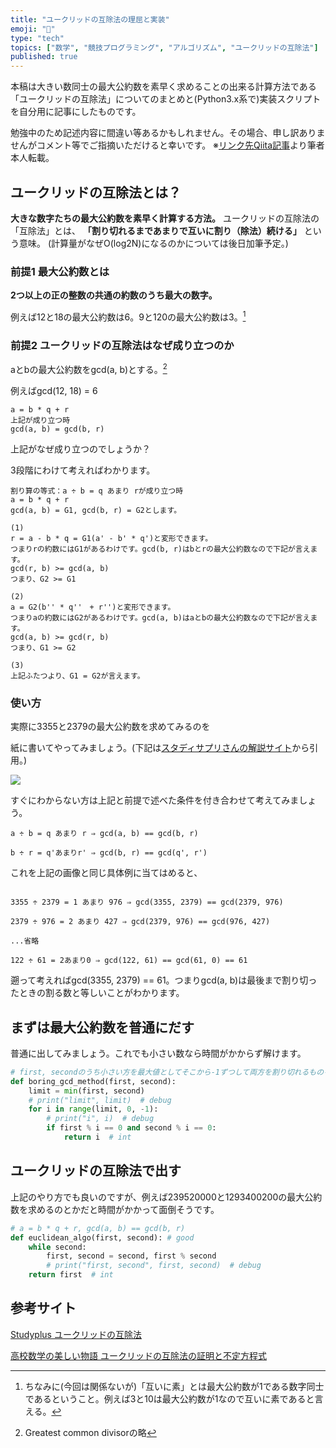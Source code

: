 ```yaml
---
title: "ユークリッドの互除法の理屈と実装"
emoji: "🤖"
type: "tech"
topics: ["数学", "競技プログラミング", "アルゴリズム", "ユークリッドの互除法"]
published: true
---
```


本稿は大きい数同士の最大公約数を素早く求めることの出来る計算方法である「ユークリッドの互除法」についてのまとめと(Python3.x系で)実装スクリプトを自分用に記事にしたものです。

勉強中のため記述内容に間違い等あるかもしれません。その場合、申し訳ありませんがコメント等でご指摘いただけると幸いです。
※[リンク先Qiita記事](https://qiita.com/digitalhimiko/items/b8edccfc35032a80d00a)より筆者本人転載。

## ユークリッドの互除法とは？

**大きな数字たちの最大公約数を素早く計算する方法。** ユークリッドの互除法の「互除法」とは、 **「割り切れるまであまりで互いに割り（除法）続ける」** という意味。
(計算量がなぜO(log2N)になるのかについては後日加筆予定。)

### 前提1 最大公約数とは

**2つ以上の正の整数の共通の約数のうち最大の数字。**

例えば12と18の最大公約数は6。9と120の最大公約数は3。[^1]

### 前提2 ユークリッドの互除法はなぜ成り立つのか

aとbの最大公約数をgcd(a, b)とする。[^2]

例えばgcd(12, 18) = 6

```
a = b * q + r
上記が成り立つ時
gcd(a, b) = gcd(b, r)
```

上記がなぜ成り立つのでしょうか？

3段階にわけて考えればわかります。

```
割り算の等式：a ÷ b = q あまり rが成り立つ時
a = b * q + r
gcd(a, b) = G1, gcd(b, r) = G2とします。

(1)
r = a - b * q = G1(a' - b' * q')と変形できます。
つまりrの約数にはG1があるわけです。gcd(b, r)はbとrの最大公約数なので下記が言えます。
gcd(r, b) >= gcd(a, b)
つまり、G2 >= G1

(2)
a = G2(b'' * q''　+ r'')と変形できます。
つまりaの約数にはG2があるわけです。gcd(a, b)はaとbの最大公約数なので下記が言えます。
gcd(a, b) >= gcd(r, b)
つまり、G1 >= G2

(3)
上記ふたつより、G1 = G2が言えます。

```

### 使い方

実際に3355と2379の最大公約数を求めてみるのを

紙に書いてやってみましょう。(下記は[スタディサプリさんの解説サイト](https://www.studyplus.jp/412)から引用。)

![](https://storage.googleapis.com/zenn-user-upload/g7pubugzxdyusiz4a17vom6w4xd8)

すぐにわからない方は上記と前提で述べた条件を付き合わせて考えてみましょう。

```
a ÷ b = q あまり r ⇒ gcd(a, b) == gcd(b, r)

b ÷ r = q'あまりr' ⇒ gcd(b, r) == gcd(q', r')
```

これを上記の画像と同じ具体例に当てはめると、

```

3355 ÷ 2379 = 1 あまり 976 ⇒ gcd(3355, 2379) == gcd(2379, 976)

2379 ÷ 976 = 2 あまり 427 ⇒ gcd(2379, 976) == gcd(976, 427)

...省略

122 ÷ 61 = 2あまり0 ⇒ gcd(122, 61) == gcd(61, 0) == 61

```

遡って考えればgcd(3355, 2379) == 61。つまりgcd(a, b)は最後まで割り切ったときの割る数と等しいことがわかります。

## まずは最大公約数を普通にだす

普通に出してみましょう。これでも小さい数なら時間がかからず解けます。

```python
# first, secondのうち小さい方を最大値としてそこから-1ずつして両方を割り切れるものを探す
def boring_gcd_method(first, second):
    limit = min(first, second)
    # print("limit", limit)  # debug
    for i in range(limit, 0, -1):
        # print("i", i)  # debug
        if first % i == 0 and second % i == 0:
            return i  # int
```

## ユークリッドの互除法で出す

上記のやり方でも良いのですが、例えば239520000と1293400200の最大公約数を求めるのとかだと時間がかかって面倒そうです。

```python
# a = b * q + r, gcd(a, b) == gcd(b, r)
def euclidean_algo(first, second): # good
    while second:
        first, second = second, first % second
        # print("first, second", first, second)  # debug
    return first  # int
```

## 参考サイト

[Studyplus ユークリッドの互除法](https://www.studyplus.jp/412)

[高校数学の美しい物語 ユークリッドの互除法の証明と不定方程式](https://mathtrain.jp/euclid)

[^1]: ちなみに(今回は関係ないが)「互いに素」とは最大公約数が1である数字同士であるということ。例えば3と10は最大公約数が1なので互いに素であると言える。
[^2]: Greatest common divisorの略